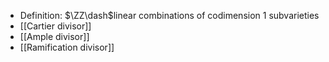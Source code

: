 - Definition: $\ZZ\dash$linear combinations of codimension 1 subvarieties
- [[Cartier divisor]]
- [[Ample divisor]]
- [[Ramification divisor]]
